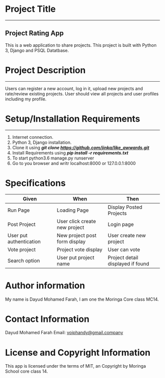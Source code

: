 # Project Title
*****************
## Project Rating App
This is a web application to share projects. This project is built with Python 3, Django and PSQL Datatbase.

# Project Description
*******************
Users can register a new account, log in it, upload new projects and rate/review existing projects. User should view all projects and user profiles including my profile.

# Setup/Installation Requirements
**********************************
1. Internet connection.
2. Python 3, Django installation.
3. Clone it using ***git clone https://github.com/jinka/like_awwards.git***
4. Install Requirements using ***pip install -r requirements.txt***
5. To start python3.6 manage.py runserver
6. Go to you browser and writr localhost:8000 or 127.0.0.1:8000

# Specifications
|Given|When|Then|
|-----|----|----|
|Run Page|Loading Page|Display Posted Projects|
|Post Project|User click create new project|Login page|
|User put authentication |New project post form display|User create new project|
|Vote project|Project vote display|User can vote|
|Search option|User put project name|Project detail displayed if found|


# Author information
My name is Dayud Mohamed Farah, I am one the Moringa Core class MC14.

# Contact Information
Dayud Mohamed Farah  Email: voiphandy@gmail.company

# License and Copyright Information

This app is licensed under the terms of MIT, an Copyright by Moringa School core class 14.
